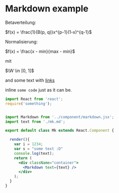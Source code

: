 # Markdown example

Betaverteilung:

$f(x) = \frac{1}{B(p, q)}x^{p-1}(1-x)^{q-1}$

Normalisierung:

$f(x) = \frac{x - min}{max - min}$

mit

$\W \in [0, 1]$

and some text with [links](http://www.syndesi.de)

inline `some code` just as it can be.



```jsx
import React from 'react';
require('something');


import Markdown from '../component/markdown.jsx';
import text from './mk.md';

export default class Mk extends React.Component {

  render(){
    var i = 1234;
    var s = "some text :D"
    console.log(text);
    return (
      <div className="container">
        <Markdown text={text} />
      </div>
    );
  }
}
```